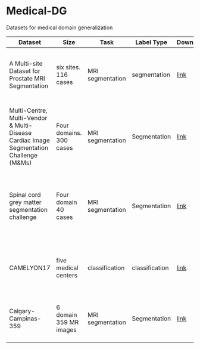 # Medical-DG
Datasets for medical domain generalization

| Dataset                                                      | Size                     | Task             | Label Type     | Download                                                     | Papers                                                       |
| ------------------------------------------------------------ | ------------------------ | ---------------- | -------------- | ------------------------------------------------------------ | ------------------------------------------------------------ |
| A Multi-site Dataset for Prostate MRI Segmentation           | six sites. 116 cases     | MRI segmentation | segmentation   | [link](https://liuquande.github.io/SAML/)                    | [Domain Composition and Attention for Unseen-Domain Generalizable Medical Image Segmentation](https://link.springer.com/chapter/10.1007%2F978-3-030-87199-4_23) |
| Multi-Centre, Multi-Vendor & Multi-Disease  Cardiac Image Segmentation Challenge (M&Ms) | Four domains.  300 cases | MRI segmentation | Segmentation   | [link](https://www.ub.edu/mnms/)                             | [Semi-supervised Meta-learning with Disentanglement for Domain-generalised Medical Image Segmentation](https://github.com/xxxliu95/DGNet) |
| Spinal cord grey matter segmentation challenge               | Four domain 40 cases     | MRI segmentation | Segmentation   | [link](http://niftyweb.cs.ucl.ac.uk/challenge/index.php)     | [Semi-supervised Meta-learning with Disentanglement for Domain-generalised Medical Image Segmentation](https://github.com/xxxliu95/DGNet) |
| CAMELYON17                                                   | five medical centers     | classification   | classification | [link](https://camelyon17.grand-challenge.org/Home/)         | [Stain Mix-Up: Unsupervised Domain Generalization for Histopathology Images](https://link.springer.com/content/pdf/10.1007%2F978-3-030-87199-4_11.pdf) |
| Calgary-Campinas-359                                         | 6 domain 359 MR images   | MRI segmentation | Segmentation   | [link](https://sites.google.com/view/calgary-campinas-dataset/download) | [Anatomy of Domain Shift Impact on U-Net Layers in MRI Segmentation](https://link.springer.com/content/pdf/10.1007%2F978-3-030-87199-4_20.pdf) |

